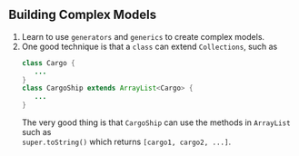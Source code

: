 ## Building Complex Models
1. Learn to use `generators` and `generics` to create complex models.
2. One good technique is that a `class` can extend `Collections`, such as
    ```java
    class Cargo {
       ...
    }
    class CargoShip extends ArrayList<Cargo> {
       ...
    }
    ```
    The very good thing is that `CargoShip` can use the methods in `ArrayList`  such as  
    `super.toString()` which returns `[cargo1, cargo2, ...]`.
